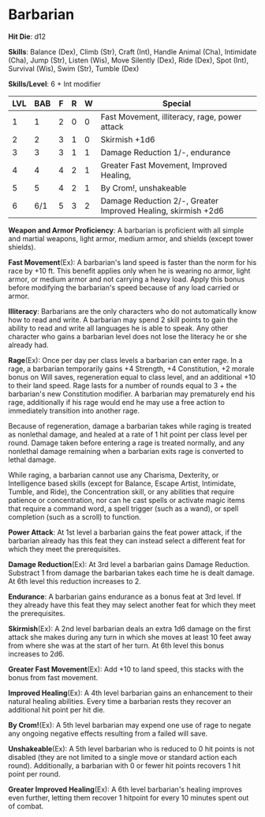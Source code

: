 # Barbarian

**Hit Die**: d12

**Skills**: Balance (Dex), Climb (Str), Craft (Int), Handle Animal (Cha), Intimidate (Cha), Jump (Str), Listen (Wis), Move Silently (Dex), Ride (Dex), Spot (Int), Survival (Wis), Swim (Str), Tumble (Dex)

**Skills/Level**: 6 + Int modifier

LVL | BAB | F | R | W | Special 
--- | --- | - | - | - | ------- 
1   | 1   | 2 | 0 | 0 | Fast Movement, illiteracy, rage, power attack    
2   | 2   | 3 | 1 | 0 | Skirmish +1d6  
3   | 3   | 3 | 1 | 1 | Damage Reduction 1/-, endurance
4   | 4   | 4 | 2 | 1 | Greater Fast Movement, Improved Healing,   
5   | 5   | 4 | 2 | 1 | By Crom!, unshakeable
6   | 6/1 | 5 | 3 | 2 | Damage Reduction 2/-, Greater Improved Healing, skirmish +2d6     

**Weapon and Armor Proficiency**: A barbarian is proficient with all simple and martial weapons, light armor, medium armor, and shields (except tower shields).

**Fast Movement**(Ex): A barbarian's land speed is faster than the norm for his race by +10 ft. This benefit applies only when he is wearing no armor, light armor, or medium armor and not carrying a heavy load. Apply this bonus before modifying the barbarian's speed because of any load carried or armor.

**Illiteracy**: Barbarians are the only characters who do not automatically know how to read and write. A barbarian may spend 2 skill points to gain the ability to read and write all languages he is able to speak. Any other character who gains a barbarian level does not lose the literacy he or she already had.

**Rage**(Ex): Once per day per class levels a barbarian can enter rage. In a rage, a barbarian temporarily gains +4 Strength, +4 Constitution, +2 morale bonus on Will saves, regeneration equal to class level, and an additional +10 to their land speed. Rage lasts for a number of rounds equal to 3 + the barbarian's new Constitution modifier. A barbarian may prematurely end his rage, additionally if his rage would end he may use a free action to immediately transition into another rage.

Because of regeneration, damage a barbarian takes while raging is treated as nonlethal damage, and healed at a rate of 1 hit point per class level per round. Damage taken before entering a rage is treated normally, and any nonlethal damage remaining when a barbarian exits rage is converted to lethal damage.

While raging, a barbarian cannot use any Charisma, Dexterity, or Intelligence based skills (except for Balance, Escape Artist, Intimidate, Tumble, and Ride), the Concentration skill, or any abilities that require patience or concentration, nor can he cast spells or activate magic items that require a command word, a spell trigger (such as a wand), or spell completion (such as a scroll) to function.

**Power Attack**: At 1st level a barbarian gains the feat power attack, if the barbarian already has this feat they can instead select a different feat for which they meet the prerequisites.

**Damage Reduction**(Ex): At 3rd level a barbarian gains Damage Reduction. Substract 1 from damage the barbarian takes each time he is dealt damage. At 6th level this reduction increases to 2.

**Endurance**: A barbarian gains endurance as a bonus feat at 3rd level. If they already have this feat they may select another feat for which they meet the prerequisites. 

**Skirmish**(Ex): A 2nd level barbarian deals an extra 1d6 damage on the first attack she makes during any turn in which she moves at least 10 feet away from where she was at the start of her turn. At 6th level this bonus increases to 2d6.

**Greater Fast Movement**(Ex): Add +10 to land speed, this stacks with the bonus from fast movement.

**Improved Healing**(Ex): A 4th level barbarian gains an enhancement to their natural healing abilities. Every time a barbarian rests they recover an additional hit point per hit die. 

**By Crom!**(Ex): A 5th level barbarian may expend one use of rage to negate any ongoing negative effects resulting from a failed will save.

**Unshakeable**(Ex): A 5th level barbarian who is reduced to 0 hit points is not disabled (they are not limited to a single move or standard action each round). Additionally, a barbarian with 0 or fewer hit points recovers 1 hit point per round. 

**Greater Improved Healing**(Ex): A 6th level barbarian's healing improves even further, letting them recover 1 hitpoint for every 10 minutes spent out of combat. 